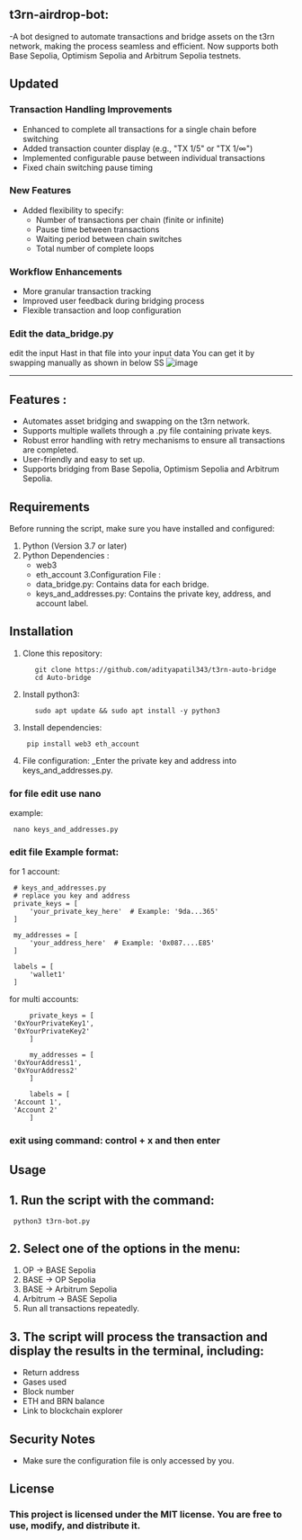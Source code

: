 ## t3rn-airdrop-bot: 

-A bot designed to automate transactions and bridge assets on the t3rn network, making the process seamless and efficient.
Now supports both Base Sepolia, Optimism Sepolia and Arbitrum Sepolia testnets.

## Updated

### Transaction Handling Improvements
- Enhanced to complete all transactions for a single chain before switching
- Added transaction counter display (e.g., "TX 1/5" or "TX 1/∞")
- Implemented configurable pause between individual transactions
- Fixed chain switching pause timing

### New Features
- Added flexibility to specify:
  - Number of transactions per chain (finite or infinite)
  - Pause time between transactions
  - Waiting period between chain switches
  - Total number of complete loops

### Workflow Enhancements
- More granular transaction tracking
- Improved user feedback during bridging process
- Flexible transaction and loop configuration

### Edit the data_bridge.py
edit the input Hast in that file into your input data 
You can get it by swapping manually as shown in below SS
![image](https://github.com/user-attachments/assets/3101b27e-9e67-4d4e-acec-201434461ad1)

----------------------------------------------------------------------------------------------
## Features :

- Automates asset bridging and swapping on the t3rn network.
- Supports multiple wallets through a .py file containing private keys.
- Robust error handling with retry mechanisms to ensure all transactions are completed.
- User-friendly and easy to set up.
- Supports bridging from Base Sepolia, Optimism Sepolia and Arbitrum Sepolia.


## Requirements

Before running the script, make sure you have installed and configured:

1. Python (Version 3.7 or later)
2. Python Dependencies :
      * web3
      * eth_account
3.Configuration File :
      * data_bridge.py: Contains data for each bridge.
      * keys_and_addresses.py: Contains the private key, address, and account label. 


## Installation

1. Clone this repository:     

          git clone https://github.com/adityapatil343/t3rn-auto-bridge
          cd Auto-bridge
2. Install python3:

          sudo apt update && sudo apt install -y python3

3. Install dependencies:

        pip install web3 eth_account

4. File configuration:
     _Enter the private key and address into keys_and_addresses.py.

### for file edit use nano 
example:

     nano keys_and_addresses.py


### edit file Example format:

for 1 account:

     # keys_and_addresses.py
     # replace you key and address 
     private_keys = [
         'your_private_key_here'  # Example: '9da...365' 
     ]
     
     my_addresses = [
         'your_address_here'  # Example: '0x087....E85' 
     ]

     labels = [
         'wallet1' 
     ]
     
for multi accounts:

         private_keys = [
     '0xYourPrivateKey1',
     '0xYourPrivateKey2'
         ]

         my_addresses = [
     '0xYourAddress1',
     '0xYourAddress2'
         ]

         labels = [
     'Account 1',
     'Account 2'
         ]
### exit using command:  control + x and then enter


## Usage

## 1. Run the script with the command:

     python3 t3rn-bot.py

## 2. Select one of the options in the menu:
   1. OP -> BASE Sepolia
   2. BASE -> OP Sepolia
   3. BASE -> Arbitrum Sepolia
   4. Arbitrum -> BASE Sepolia
   5. Run all transactions repeatedly.

## 3. The script will process the transaction and display the results in the terminal, including:

   * Return address
   * Gases used
   * Block number
   * ETH and BRN balance
   * Link to blockchain explorer

## Security Notes
  * Make sure the configuration file is only accessed by you.


## License
### This project is licensed under the MIT license. You are free to use, modify, and distribute it.

